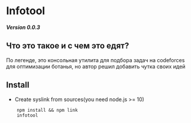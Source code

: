 # Infotool
_**Version 0.0.3**_
## Что это такое и с чем это едят?
По легенде, это консольная утилита для подбора задач на codeforces для оптимизации ботанья, но автор решил добавить чутка своих идей
## Install
- Create syslink from sources(you need node.js >= 10)
```shell script
    npm install && npm link
    infotool
```
